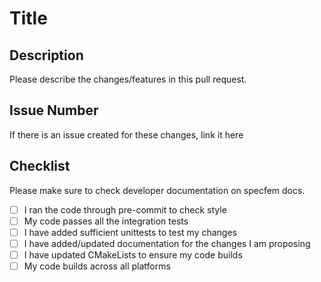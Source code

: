 # Title

## Description

Please describe the changes/features in this pull request.

## Issue Number

If there is an issue created for these changes, link it here

## Checklist

Please make sure to check developer documentation on specfem docs.

- [ ] I ran the code through pre-commit to check style
- [ ] My code passes all the integration tests
- [ ] I have added sufficient unittests to test my changes
- [ ] I have added/updated documentation for the changes I am proposing
- [ ] I have updated CMakeLists to ensure my code builds
- [ ] My code builds across all platforms
